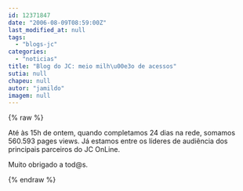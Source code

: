 ```yaml
---
id: 12371847
date: "2006-08-09T08:59:00Z"
last_modified_at: null
tags:
  - "blogs-jc"
categories:
  - "noticias"
title: "Blog do JC: meio milh\u00e3o de acessos"
sutia: null
chapeu: null
autor: "jamildo"
imagem: null
---
```

{% raw %}
<p>At&eacute; &agrave;s 15h de ontem, quando completamos 24 dias na rede, somamos 560.593 pages views. J&aacute; estamos entre os l&iacute;deres de audi&ecirc;ncia dos principais parceiros do JC OnLine.</p>
<p>Muito obrigado a tod@s.</p>
{% endraw %}